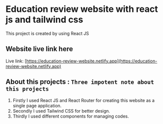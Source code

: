 # Education review website with react js and tailwind css

This project is created by using React JS

## Website live link here

Live link: [https://education-review-website.netlify.app](https://education-review-website.netlify.app)

## About this projects : `Three impotent note about this projects`

1. Firstly I used React JS and React Router for creating this website as a single page application.
2. Secondly I used Tailwind CSS for better design.
3. Thirdly I used different components for managing codes.
